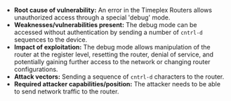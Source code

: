 - **Root cause of vulnerability:** An error in the Timeplex Routers allows unauthorized access through a special 'debug' mode.
- **Weaknesses/vulnerabilities present:** The debug mode can be accessed without authentication by sending a number of `cntrl-d` sequences to the device.
- **Impact of exploitation:**  The debug mode allows manipulation of the router at the register level, resetting the router, denial of service, and potentially gaining further access to the network or changing router configurations.
- **Attack vectors:** Sending a sequence of `cntrl-d` characters to the router.
- **Required attacker capabilities/position:** The attacker needs to be able to send network traffic to the router.